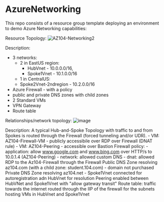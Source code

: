 # AzureNetworking

This repo consists of a resource group template deploying an environment to demo Azure Networking capabilities:

Resource Topology:
![AZ104-Networking2](https://github.com/annahengel/AzureNetworking/assets/73529093/38fc8acf-36cb-4115-8619-ac0a719cadc3)

Description:
- 3 networks:
    - 2 in EastUS region:
      - HubVnet - 10.0.0.0/16,
      - Spoke1Vnet - 10.1.0.0/16
    - 1 in CentralUS:
    -   Spoke2Vnet-2ndregion - 10.2.0.0/16
- Azure Firewall - with a policy
- public and private DNS zones with child zones
- 2 Standard VMs
- VPN Gateway
- Route table
  
Relationships/network topology:
![image](https://github.com/annahengel/AzureNetworking/assets/73529093/d8ebf471-ba35-4eb3-9333-ef6435714645)

Description:
    A typical Hub-and-Spoke Topology with traffic to and from Spokes is routed through the Firewall (forced tunneling and/or UDR).
        - VM: AZ104-Firewall-VM - publicly accessibile over RDP over Firewall (DNAT rule)
        - VM: AZ104-Peering - accessible over Bastion
    Firewall policy:
        - application: allow www.google.com and www.bing.com over HTTP/s to 10.0.1.4 (AZ104-Peering)
        - network: allowed custom DNS
        - dnat: allowed RDP to the Az104-Firewall through the Firewall
    Public DNS Zone resolving az104.com (with a child zone: student.104.com) - domain not purchased
    Private DNS Zone resolving az104.net - Spoke1Vnet connected for autoregistration adn HubVnet for resolution
    Peering enabled between HubVNet and Spoke1Vnet with "allow gateway transit"
    Route table: traffic towards the internet routed through the IIP of the firewall for the subnets hosting VMs in HubVnet and Spoke1Vnet





